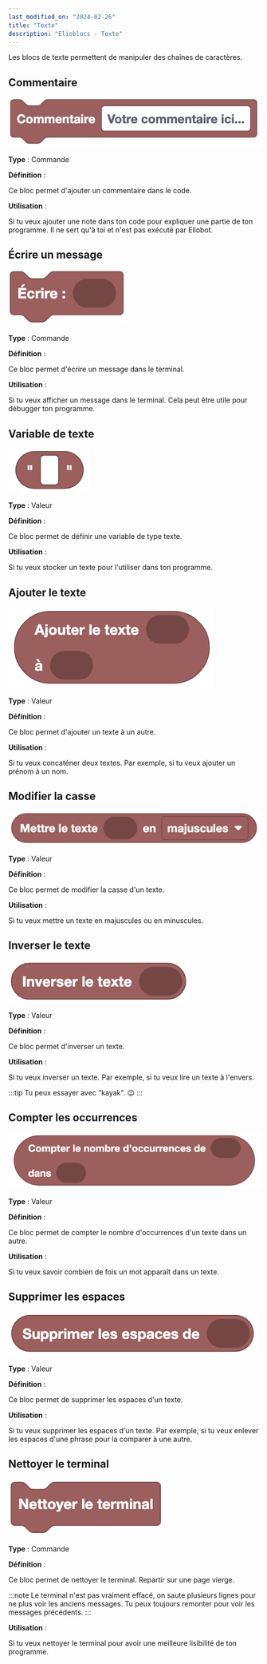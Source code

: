 ```yaml
---
last_modified_on: "2024-02-26"
title: "Texte"
description: "Elioblocs - Texte"
---
```


Les blocs de texte permettent de manipuler des chaînes de caractères.

## Commentaire

![Commentaire](../../../static/img/elioblocs/blocs/text/comment.jpg)

**Type** : Commande

**Définition** :

Ce bloc permet d'ajouter un commentaire dans le code.

**Utilisation** :

Si tu veux ajouter une note dans ton code pour expliquer une partie de ton programme. Il ne sert qu'à toi et n'est pas exécuté par Eliobot.

## Écrire un message

![Écrire un message](../../../static/img/elioblocs/blocs/text/println.jpg)

**Type** : Commande

**Définition** :

Ce bloc permet d'écrire un message dans le terminal.

**Utilisation** :

Si tu veux afficher un message dans le terminal. Cela peut être utile pour débugger ton programme.

## Variable de texte

![Variable de texte](../../../static/img/elioblocs/blocs/text/string.jpg)

**Type** : Valeur

**Définition** :

Ce bloc permet de définir une variable de type texte.

**Utilisation** :

Si tu veux stocker un texte pour l'utiliser dans ton programme.

## Ajouter le texte

![Ajouter le texte](../../../static/img/elioblocs/blocs/text/text-append.jpg)

**Type** : Valeur

**Définition** :

Ce bloc permet d'ajouter un texte à un autre.

**Utilisation** :

Si tu veux concaténer deux textes. Par exemple, si tu veux ajouter un prénom à un nom.

## Modifier la casse

![Modifier la casse](../../../static/img/elioblocs/blocs/text/change-case.jpg)

**Type** : Valeur

**Définition** :

Ce bloc permet de modifier la casse d'un texte.

**Utilisation** :

Si tu veux mettre un texte en majuscules ou en minuscules.

## Inverser le texte

![Inverser le texte](../../../static/img/elioblocs/blocs/text/reverse.jpg)

**Type** : Valeur

**Définition** :

Ce bloc permet d'inverser un texte.

**Utilisation** :

Si tu veux inverser un texte. Par exemple, si tu veux lire un texte à l'envers. 

:::tip
Tu peux essayer avec "kayak". 😉
:::

## Compter les occurrences

![Compter les occurrences](../../../static/img/elioblocs/blocs/text/occurance-count.jpg)

**Type** : Valeur

**Définition** :

Ce bloc permet de compter le nombre d'occurrences d'un texte dans un autre.

**Utilisation** :

Si tu veux savoir combien de fois un mot apparaît dans un texte.

## Supprimer les espaces

![Supprimer les espaces](../../../static/img/elioblocs/blocs/text/remove-space.jpg)

**Type** : Valeur

**Définition** :

Ce bloc permet de supprimer les espaces d'un texte.

**Utilisation** :

Si tu veux supprimer les espaces d'un texte. Par exemple, si tu veux enlever les espaces d'une phrase pour la comparer à une autre.

## Nettoyer le terminal

![Nettoyer le terminal](../../../static/img/elioblocs/blocs/text/clear-terminal.jpg)

**Type** : Commande

**Définition** :

Ce bloc permet de nettoyer le terminal. Repartir sur une page vierge.

:::note
Le terminal n'est pas vraiment effacé, on saute plusieurs lignes pour ne plus voir les anciens messages.
Tu peux toujours remonter pour voir les messages précédents.
:::

**Utilisation** :

Si tu veux nettoyer le terminal pour avoir une meilleure lisibilité de ton programme.


